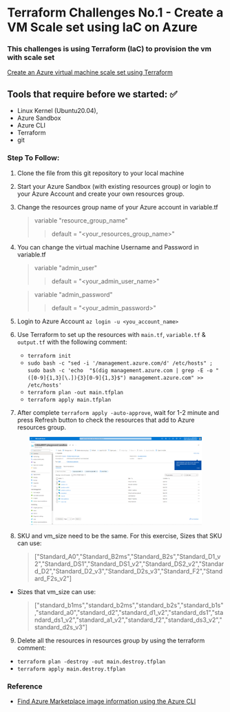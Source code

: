 # Terraform Challenges No.1 - Create a VM Scale set using IaC on Azure #

### This challenges is using Terraform (IaC) to provision the vm with scale set 
[Create an Azure virtual machine scale set using Terraform](https://docs.microsoft.com/en-us/azure/developer/terraform/create-vm-scaleset-network-disks-hcl)

## Tools that require before we started: :white_check_mark:

* Linux Kernel (Ubuntu20.04),
* Azure Sandbox
* Azure CLI
* Terraform
* git

### Step To Follow: 

1. Clone the file from this git repository to your local machine
2. Start your Azure Sandbox (with existing resources group) or login to your Azure Account and create your own resources group.
3. Change the resources group name of your Azure account in variable.tf 
    > variable "resource_group_name" 
    >> default = "<your_resources_group_name>"
4. You can change the virtual machine Username and Password in variable.tf 
    > variable "admin_user"
    >> default = "<your_admin_user_name>"
    
    > variable "admin_password" 
    >> default = "<your_admin_password>"
5. Login to Azure Account ```az login -u <you_account_name>```
6. Use Terraform to set up the resources with `main.tf`, `variable.tf` & `output.tf` with the following comment: 
   * `terraform init`
   * `sudo bash -c "sed -i '/management.azure.com/d' /etc/hosts" ; sudo bash -c 'echo  "$(dig management.azure.com | grep -E -o "([0-9]{1,3}[\.]){3}[0-9]{1,3}$") management.azure.com" >> /etc/hosts'`
   * `terraform plan -out main.tfplan` 
   * `terraform apply main.tfplan`

7. After complete `terraform apply -auto-approve`, wait for 1-2 minute and press Refresh button to check the resources that add to Azure resources group.
<p align="center">
  <img src="./ResourcesGroup.png" width="400" title="private connection">

8. SKU and vm_size need to be the same. For this exercise,
Sizes that SKU can use: 
   > ["Standard_A0","Standard_B2ms","Standard_B2s","Standard_D1_v2","Standard_DS1","Standard_DS1_v2","Standard_DS2_v2","Standard_D2","Standard_D2_v3","Standard_D2s_v3","Standard_F2","Standard_F2s_v2"]

* Sizes that vm_size can use:
  > ["standard_b1ms","standard_b2ms","standard_b2s","standard_b1s","standard_a0","standard_d2","standard_d1_v2","standard_ds1","standard_ds1_v2","standard_a1_v2","standard_f2","standard_ds3_v2","standard_d2s_v3"]


9. Delete all the resources in resources group by using the terraform comment:
  * `terraform plan -destroy -out main.destroy.tfplan`
  * `terraform apply main.destroy.tfplan`

### Reference

* [Find Azure Marketplace image information using the Azure CLI](https://docs.microsoft.com/en-us/azure/virtual-machines/linux/cli-ps-findimage#list-popular-images)










    



